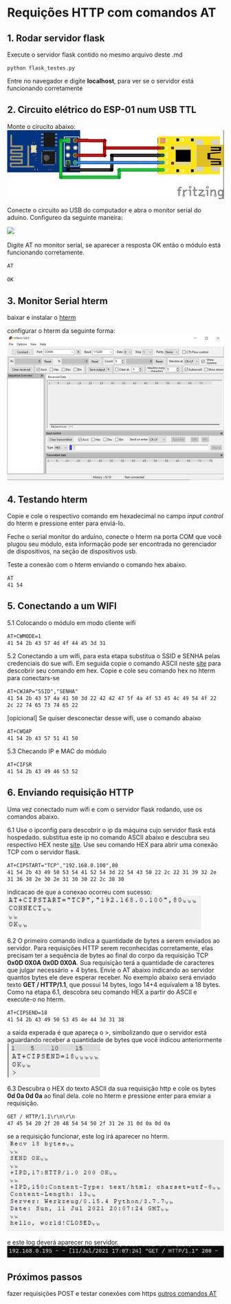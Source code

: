 # Requições HTTP com comandos AT


## 1. Rodar servidor flask

Execute o servidor flask contido no mesmo arquivo deste .md
```
python flask_testes.py
```

Entre no navegador e digite **localhost**, para ver se o servidor está funcionando corretamente

## 2. Circuito elétrico do ESP-01 num USB TTL

Monte o cirucito abaixo:
![](./images/circuit.jpg)

Conecte o circuito ao USB do computador e abra o monitor serial do aduino. Configureo da seguinte maneira:


![](./images/monitor_serial.jpg)

Digite AT no monitor serial, se aparecer a resposta OK então o módulo está funcionando corretamente.
```
AT

OK
```

## 3. Monitor Serial hterm

baixar e instalar o [hterm](https://alternativeto.net/software/hterm/about/)

configurar o hterm da seguinte forma:
![](./images/hterm.jpg)

## 4. Testando hterm

Copie e cole o respectivo comando em hexadecimal no campo _input control_ do hterm e pressione enter para enviá-lo.

Feche o serial monitor do arduino, conecte o hterm na porta COM que você plugou seu módulo, esta informação pode ser encontrada no gerenciador de dispositivos, na seção de dispositivos usb.

Teste a conexão com o hterm enviando o comando hex abaixo.
```
AT
41 54
```

## 5. Conectando a um WIFI

5.1 Colocando o módulo em modo cliente wifi
```
AT+CWMODE=1
41 54 2b 43 57 4d 4f 44 45 3d 31
```

5.2 Conectando a um wifi, para esta etapa substitua o SSID e SENHA pelas credenciais do sue wifi. Em seguida copie o comando ASCII neste [site](https://www.rapidtables.com/convert/number/ascii-to-hex.html) para descobrir seu comando em hex. Copie e cole seu comando hex no hterm para conectars-se
```
AT+CWJAP="SSID","SENHA"
41 54 2b 43 57 4a 41 50 3d 22 42 42 47 5f 4a 4f 53 45 4c 49 54 4f 22 2c 22 74 65 73 74 65 22
```

[opicional] Se quiser desconectar desse wifi, use o comando abaixo
```
AT+CWQAP
41 54 2b 43 57 51 41 50
```

5.3 Checando IP e MAC do módulo
```
AT+CIFSR
41 54 2b 43 49 46 53 52
```
##  6. Enviando requisição HTTP

Uma vez conectado num wifi e com o servidor flask rodando, use os comandos abaixo.

6.1 Use o ipconfig para descobrir o ip da máquina cujo servidor flask está hospedado. substitua este ip no comando ASCII abaixo e descubra seu respectivo HEX neste [site](https://www.rapidtables.com/convert/number/ascii-to-hex.html). Use seu comando HEX para abrir uma conexão TCP com o servidor flask.
```
AT+CIPSTART="TCP","192.168.0.100",80
41 54 2b 43 49 50 53 54 41 52 54 3d 22 54 43 50 22 2c 22 31 39 32 2e 31 36 38 2e 30 2e 31 30 30 22 2c 38 30
```

indicacao de que a conexao ocorreu com sucesso:
![](./images/conexao_tcp.jpg)

6.2 O primeiro comando indica a quantidade de bytes a serem enviados ao servidor. Para requisições HTTP serem reconhecidas corretamente, elas precisam ter a sequência de bytes ao final do corpo da requisição TCP **0x0D 0X0A 0x0D 0X0A**. Sua requisição terá a quantidade de caracteres que julgar necessário + 4 bytes. Envie o AT abaixo indicando ao servidor quantos bytes ele deve esperar receber. No exemplo abaixo será enviado texto **GET / HTTP/1.1**, que possui 14 bytes, logo 14+4 equivalem a 18 bytes. Como na etapa 6.1, descobra seu comando HEX a partir do ASCII e execute-o no hterm.
```
AT+CIPSEND=18
41 54 2b 43 49 50 53 45 4e 44 3d 31 38
```

a saida experada é que apareça o >, simbolizando que o servidor está aguardando receber a quantidade de bytes que você indicou anteriormente
![](./images/enviar_bytes.jpg)


6.3 Descubra o HEX do texto ASCII da sua requisição http e cole os bytes **0d 0a 0d 0a** ao final dela. cole no hterm e pressione enter para enviar a requisição.
``` 
GET / HTTP/1.1\r\n\r\n
47 45 54 20 2f 20 48 54 54 50 2f 31 2e 31 0d 0a 0d 0a
```

se a requisição funcionar, este log irá aparecer no hterm.
![](./images/http_200.jpg)

e este log deverá aparecer no servidor.
![](./images/http_200_2.jpg)

## Próximos passos

fazer requisições POST e testar conexões com https
[outros comandos AT](https://room-15.github.io/blog/2015/03/26/esp8266-at-command-reference/)
